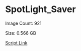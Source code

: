 # SpotLight_Saver

Image Count: 921

Size: 0.566 GB

[Script Link](https://github.com/liuyal/Archive/blob/master/Python/Utilities/Miscellaneous/spotlight_saver.py)
